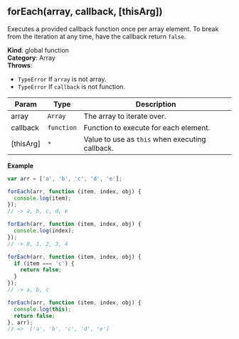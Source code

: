 <a name="forEach"></a>

## forEach(array, callback, [thisArg])
Executes a provided callback function once per array element.
To break from the iteration at any time, have the callback return `false`.

**Kind**: global function  
**Category**: Array  
**Throws**:

- <code>TypeError</code> If `array` is not array.
- <code>TypeError</code> If `callback` is not function.


| Param | Type | Description |
| --- | --- | --- |
| array | <code>Array</code> | The array to iterate over. |
| callback | <code>function</code> | Function to execute for each element. |
| [thisArg] | <code>\*</code> | Value to use as `this` when executing callback. |

**Example**  
```js
var arr = ['a', 'b', 'c', 'd', 'e'];

forEach(arr, function (item, index, obj) {
  console.log(item);
});
// -> a, b, c, d, e

forEach(arr, function (item, index, obj) {
  console.log(index);
});
// -> 0, 1, 2, 3, 4

forEach(arr, function (item, index, obj) {
  if (item === 'c') {
    return false;
  }
});
// -> a, b, c

forEach(arr, function (item, index, obj) {
  console.log(this);
  return false;
}, arr);
// =>  ['a', 'b', 'c', 'd', 'e']
```
